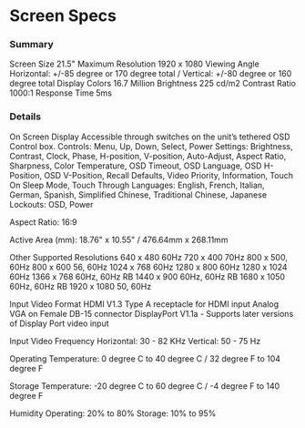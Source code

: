 # Screen Specs

### Summary

Screen Size 21.5"
Maximum Resolution 1920 x 1080
Viewing Angle Horizontal: +/-85 degree or 170 degree total / Vertical: +/-80 degree or 160 degree total
Display Colors 16.7 Million
Brightness 225 cd/m2
Contrast Ratio 1000:1
Response Time 5ms

### Details

On Screen Display
Accessible through switches on the unit’s tethered OSD Control box.
Controls: Menu, Up, Down, Select, Power
Settings: Brightness, Contrast, Clock, Phase, H-position, V-position, Auto-Adjust, Aspect Ratio, Sharpness, Color Temperature, OSD Timeout, OSD Language, OSD H-Position, OSD V-Position, Recall Defaults, Video Priority, Information, Touch On Sleep Mode, Touch Through
Languages: English, French, Italian, German, Spanish, Simplified Chinese, Traditional Chinese, Japanese
Lockouts: OSD, Power

Aspect Ratio: 16:9

Active Area (mm): 18.76" x 10.55" / 476.64mm x 268.11mm

Other Supported Resolutions
640 x 480 60Hz
720 x 400 70Hz
800 x 500, 60Hz
800 x 600 56, 60Hz
1024 x 768 60Hz
1280 x 800 60Hz
1280 x 1024 60Hz
1366 x 768 60Hz, 60Hz RB
1440 x 900 60Hz, 60Hz RB
1680 x 1050 60Hz, 60Hz RB
1920 x 1080 50, 60Hz

Input Video Format
HDMI V1.3 Type A receptacle for HDMI input
Analog VGA on Female DB-15 connector
DisplayPort V1.1a - Supports later versions of Display Port video input

Input Video Frequency
Horizontal: 30 - 82 KHz
Vertical: 50 - 75 Hz

Operating Temperature: 0 degree C to 40 degree C / 32 degree F to 104 degree F

Storage Temperature: -20 degree C to 60 degree C / -4 degree F to 140 degree F

Humidity
Operating: 20% to 80%
Storage: 10% to 95%
